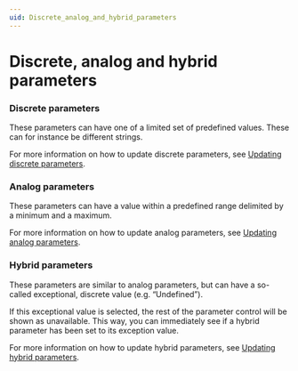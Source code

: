 ```yaml
---
uid: Discrete_analog_and_hybrid_parameters
---
```


# Discrete, analog and hybrid parameters

### Discrete parameters

These parameters can have one of a limited set of predefined values. These can for instance be different strings.

For more information on how to update discrete parameters, see [Updating discrete parameters](xref:Updating_discrete_parameters).

### Analog parameters

These parameters can have a value within a predefined range delimited by a minimum and a maximum.

For more information on how to update analog parameters, see [Updating analog parameters](xref:Updating_analog_parameters).

### Hybrid parameters

These parameters are similar to analog parameters, but can have a so-called exceptional, discrete value (e.g. “Undefined”).

If this exceptional value is selected, the rest of the parameter control will be shown as unavailable. This way, you can immediately see if a hybrid parameter has been set to its exception value.

For more information on how to update hybrid parameters, see [Updating hybrid parameters](xref:Updating_hybrid_parameters).
